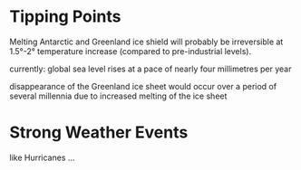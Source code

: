 # Tipping Points

Melting Antarctic and Greenland ice shield will probably be irreversible at 1.5°-2° temperature increase (compared to pre-industrial levels).

currently: global sea level rises at a pace of nearly four millimetres per year

disappearance of the Greenland ice sheet would occur over a period of several millennia due to increased melting of the ice sheet

# Strong Weather Events

like Hurricanes ...
